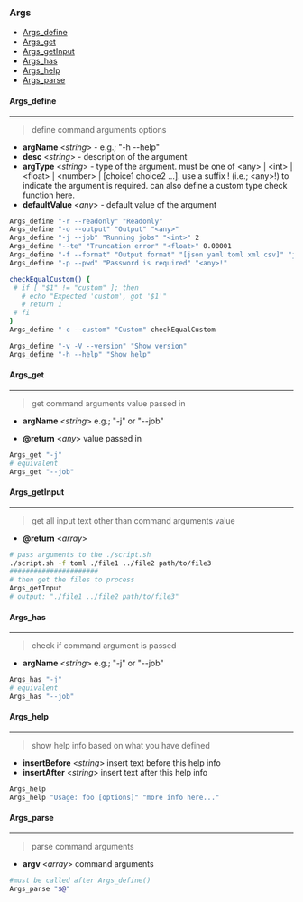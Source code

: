 ### Args

- [Args_define](#Args_define)
- [Args_get](#Args_get)
- [Args_getInput](#Args_getInput)
- [Args_has](#Args_has)
- [Args_help](#Args_help)
- [Args_parse](#Args_parse)

#### Args_define

___

> define command arguments options

- **argName** \<*string*\> \- e\.g\.; "\-h \-\-help"
- **desc** \<*string*\> \- description of the argument
- **argType** \<*string*\> \- type of the argument\. must be one of \<any\> | \<int\> | \<float\> | \<number\> | \[choice1 choice2 \.\.\.\]\. use a suffix ! (i\.e\.; \<any\>!) to indicate the argument is required\. can also define a custom type check function here\.
- **defaultValue** \<*any*\> \- default value of the argument

```sh
Args_define "-r --readonly" "Readonly"
Args_define "-o --output" "Output" "<any>"
Args_define "-j --job" "Running jobs" "<int>" 2
Args_define "--te" "Truncation error" "<float>" 0.00001
Args_define "-f --format" "Output format" "[json yaml toml xml csv]" "json"
Args_define "-p --pwd" "Password is required" "<any>!"

checkEqualCustom() {
 # if [ "$1" != "custom" ]; then
   # echo "Expected 'custom', got '$1'"
   # return 1
 # fi
}
Args_define "-c --custom" "Custom" checkEqualCustom

Args_define "-v -V --version" "Show version"
Args_define "-h --help" "Show help"
```

#### Args_get

___

> get command arguments value passed in

- **argName** \<*string*\> e\.g\.; "\-j" or "\-\-job"

+ **@return** \<*any*\> value passed in

```sh
Args_get "-j"
# equivalent
Args_get "--job"
```

#### Args_getInput

___

> get all input text other than command arguments value

+ **@return** \<*array*\>

```sh
# pass arguments to the ./script.sh
./script.sh -f toml ./file1 ../file2 path/to/file3
######################
# then get the files to process
Args_getInput
# output: "./file1 ../file2 path/to/file3"
```

#### Args_has

___

> check if command argument is passed

- **argName** \<*string*\> e\.g\.; "\-j" or "\-\-job"

```sh
Args_has "-j"
# equivalent
Args_has "--job"
```

#### Args_help

___

> show help info based on what you have defined

- **insertBefore** \<*string*\> insert text before this help info
- **insertAfter** \<*string*\> insert text after this help info

```sh
Args_help
Args_help "Usage: foo [options]" "more info here..."
```

#### Args_parse

___

> parse command arguments

- **argv** \<*array*\> command arguments

```sh
#must be called after Args_define()
Args_parse "$@"
```